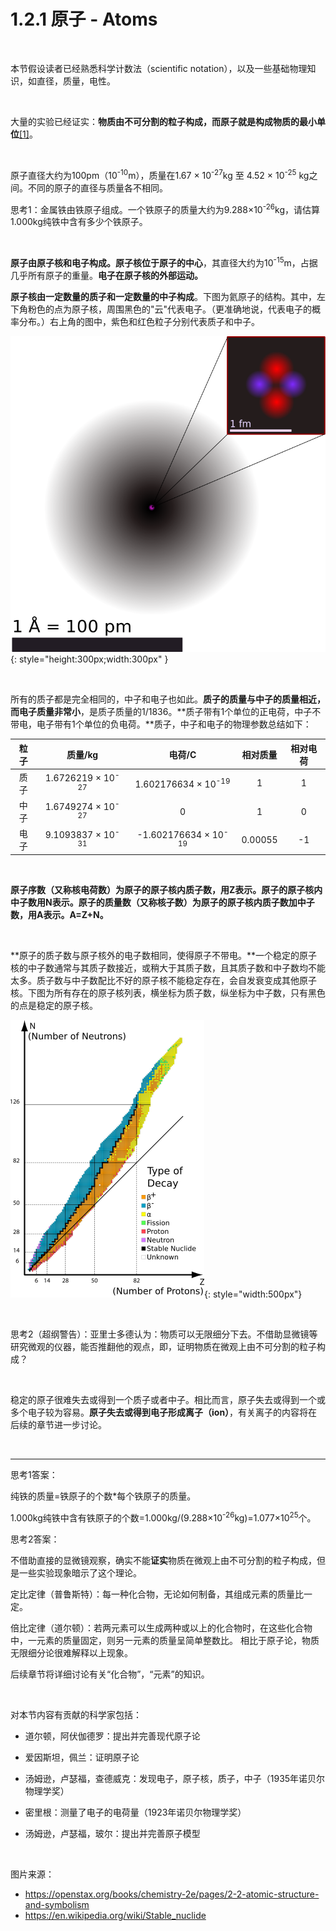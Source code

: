 # 1.2.1 原子 - Atoms

<br>

本节假设读者已经熟悉科学计数法（scientific notation），以及一些基础物理知识，如直径，质量，电性。

<br>

大量的实验已经证实：**物质由不可分割的粒子构成，而原子就是构成物质的最小单位**[[1]](https://en.wikipedia.org/wiki/Atom)。

<br>

原子直径大约为100pm（10<sup>-10</sup>m），质量在1.67 × 10<sup>-27</sup>kg 至 4.52 × 10<sup>-25</sup> kg之间。不同的原子的直径与质量各不相同。

思考1：金属铁由铁原子组成。一个铁原子的质量大约为9.288×10<sup>-26</sup>kg，请估算1.000kg纯铁中含有多少个铁原子。

<br>

**原子由原子核和电子构成。原子核位于原子的中心**，其直径大约为10<sup>-15</sup>m，占据几乎所有原子的重量。**电子在原子核的外部运动。**

**原子核由一定数量的质子和一定数量的中子构成**。下图为氦原子的结构。其中，左下角粉色的点为原子核，周围黑色的"云"代表电子。（更准确地说，代表电子的概率分布。）右上角的图中，紫色和红色粒子分别代表质子和中子。

![](../../img/1.2.1-1.png){: style="height:300px;width:300px" }

<br>

所有的质子都是完全相同的，中子和电子也如此。**质子的质量与中子的质量相近，而电子质量非常小**，是质子质量的1/1836。**质子带有1个单位的正电荷，中子不带电，电子带有1个单位的负电荷。**质子，中子和电子的物理参数总结如下：

| 粒子 | 质量/kg | 电荷/C | 相对质量 | 相对电荷 |
| :---: | :---: | :---: | :---: | :---: |
| 质子 | 1.6726219 × 10<sup>-27</sup> | 1.602176634 × 10<sup>-19</sup> | 1 | 1 |
| 中子 | 1.6749274 × 10<sup>-27</sup> | 0 | 1 | 0 |
| 电子 | 9.1093837 × 10<sup>-31</sup> | -1.602176634 × 10<sup>-19</sup> | 0.00055 | -1 |

<br>

**原子序数（又称核电荷数）为原子的原子核内质子数，用Z表示。原子的原子核内中子数用N表示。原子的质量数（又称核子数）为原子的原子核内质子数加中子数，用A表示。A=Z+N。**

<br>

**原子的质子数与原子核外的电子数相同，使得原子不带电。**一个稳定的原子核的中子数通常与其质子数接近，或稍大于其质子数，且其质子数和中子数均不能太多。质子数与中子数配比不好的原子核不能稳定存在，会自发衰变成其他原子核。下图为所有存在的原子核列表，横坐标为质子数，纵坐标为中子数，只有黑色的点是稳定的原子核。

![](../../img/1.2.1-2.png){: style="width:500px"}

<br>

思考2（超纲警告）：亚里士多德认为：物质可以无限细分下去。不借助显微镜等研究微观的仪器，能否推翻他的观点，即，证明物质在微观上由不可分割的粒子构成？

<br>

稳定的原子很难失去或得到一个质子或者中子。相比而言，原子失去或得到一个或多个电子较为容易。**原子失去或得到电子形成离子（ion）**，有关离子的内容将在后续的章节进一步讨论。

<br>

---

思考1答案：

纯铁的质量=铁原子的个数*每个铁原子的质量。

1.000kg纯铁中含有铁原子的个数=1.000kg/(9.288×10<sup>-26</sup>kg)=1.077×10<sup>25</sup>个。

思考2答案：

不借助直接的显微镜观察，确实不能**证实**物质在微观上由不可分割的粒子构成，但是一些实验现象暗示了这个理论。

定比定律（普鲁斯特）：每一种化合物，无论如何制备，其组成元素的质量比一定。

倍比定律（道尔顿）：若两元素可以生成两种或以上的化合物时，在这些化合物中，一元素的质量固定，则另一元素的质量呈简单整数比。
相比于原子论，物质无限细分论很难解释以上现象。

后续章节将详细讨论有关“化合物”，“元素”的知识。

<br>

对本节内容有贡献的科学家包括：

- 道尔顿，阿伏伽德罗：提出并完善现代原子论

- 爱因斯坦，佩兰：证明原子论

- 汤姆逊，卢瑟福，查德威克：发现电子，原子核，质子，中子（1935年诺贝尔物理学奖）

- 密里根：测量了电子的电荷量（1923年诺贝尔物理学奖）

- 汤姆逊，卢瑟福，玻尔：提出并完善原子模型

<br>

图片来源：

- https://openstax.org/books/chemistry-2e/pages/2-2-atomic-structure-and-symbolism
- https://en.wikipedia.org/wiki/Stable_nuclide